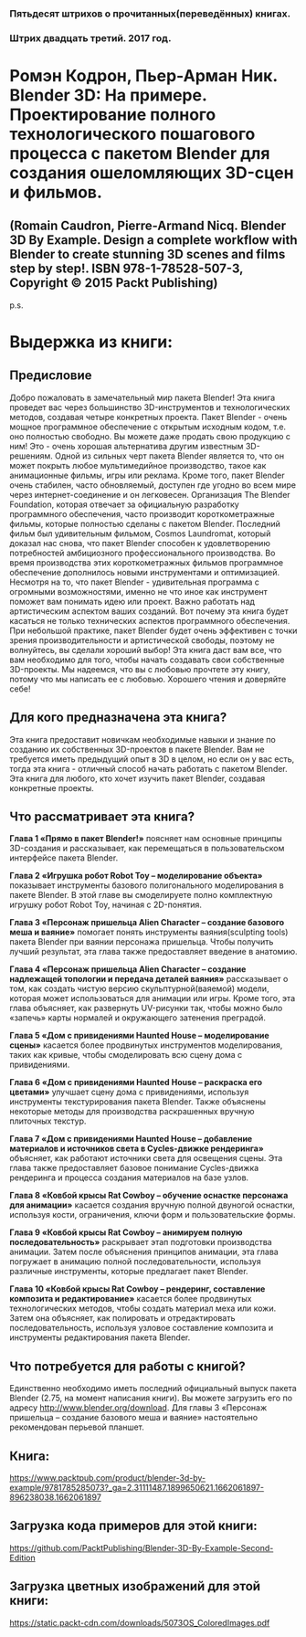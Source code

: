 ### Пятьдесят штрихов о прочитанных(переведённых) книгах. 
### Штрих двадцать третий. 2017 год.

# Ромэн Кодрон, Пьер-Арман Ник. Blender 3D: На примере. Проектирование полного технологического пошагового процесса с пакетом Blender для создания ошеломляющих 3D-сцен и фильмов.
## (Romain Caudron, Pierre-Armand Nicq. Blender 3D By Example. Design a complete workflow with Blender to create stunning 3D scenes and films step by step!. ISBN 978-1-78528-507-3, Copyright © 2015 Packt Publishing)

p.s.

# Выдержка из книги:


## Предисловие

Добро пожаловать в замечательный мир пакета Blender! Эта книга проведет вас через большинство 3D-инструментов и технологических методов, создавая четыре конкретных проекта. Пакет Blender - очень мощное программное обеспечение с открытым исходным кодом, т.е. оно полностью свободно. Вы можете даже продать свою продукцию с ним! Это - очень хорошая альтернатива другим известным 3D-решениям.
Одной из сильных черт пакета Blender является то, что он может покрыть любое мультимедийное производство, такое как анимационные фильмы, игры или реклама. Кроме того, пакет Blender очень стабилен, часто обновляемый, доступен где угодно во всем мире через интернет-соединение и он легковесен. Организация The Blender Foundation, которая отвечает за официальную разработку программного обеспечения, часто производит короткометражные фильмы, которые полностью сделаны с пакетом Blender. Последний фильм был удивительным фильмом, Cosmos Laundromat, который доказал нас снова, что пакет Blender способен к удовлетворению потребностей амбициозного профессионального производства. Во время производства этих короткометражных фильмов программное обеспечение дополнилось новыми инструментами и оптимизацией.
Несмотря на то, что пакет Blender - удивительная программа с огромными возможностями, именно не что иное как инструмент поможет вам понимать идею или проект. Важно работать над артистическим аспектом ваших созданий. Вот почему эта книга будет касаться не только технических аспектов программного обеспечения.
При небольшой практике, пакет Blender будет очень эффективен с точки зрения производительности и артистической свободы, поэтому не волнуйтесь, вы сделали хороший выбор! Эта книга даст вам все, что вам необходимо для того, чтобы начать создавать свои собственные 3D-проекты.
Мы надеемся, что вы с любовью прочтете эту книгу, потому что мы написать ее с любовью.
Хорошего чтения и доверяйте себе!

## Для кого предназначена эта книга?

Эта книга предоставит новичкам необходимые навыки и знание по созданию их собственных 3D-проектов в пакете Blender. Вам не требуется иметь предыдущий опыт в 3D в целом, но если он у вас есть, тогда эта книга - отличный способ начать работать с пакетом Blender. Эта книга для любого, кто хочет изучить пакет Blender, создавая конкретные проекты.

## Что рассматривает эта книга?

**Глава 1 «Прямо в пакет Blender!»** поясняет нам основные принципы 3D-создания и рассказывает, как перемещаться в пользовательском интерфейсе пакета Blender.
 
**Глава 2 «Игрушка робот Robot Toy – моделирование объекта»** показывает инструменты базового полигонального моделирования в пакете Blender. В этой главе вы смоделируете полно комплектную игрушку робот Robot Toy, начиная с 2D-понятия.

**Глава 3 «Персонаж пришельца Alien Character – создание базового меша и ваяние»** помогает понять инструменты ваяния(sculpting tools) пакета Blender при ваянии персонажа пришельца. Чтобы получить лучший результат, эта глава также предоставляет введение в анатомию.

**Глава 4 «Персонаж пришельца Alien Character – создание надлежащей топологии и передача деталей ваяния»** рассказывает о том, как создать чистую версию скульптурной(ваяемой) модели, которая может использоваться для анимации или игры. Кроме того, эта глава объясняет, как развернуть UV-рисунки так, чтобы можно было «запечь» карты нормалей и окружающего затенения преградой.

**Глава 5 «Дом с привидениями Haunted House – моделирование сцены»** касается более продвинутых инструментов моделирования, таких как кривые, чтобы смоделировать всю сцену дома с привидениями.

**Глава 6 «Дом с привидениями Haunted House – раскраска его цветами»** улучшает сцену дома с привидениями, используя инструменты текстурирования пакета Blender. Также объяснены некоторые методы для производства раскрашенных вручную плиточных текстур.

**Глава 7 «Дом с привидениями Haunted House – добавление материалов и источников света в Cycles-движке рендеринга»** объясняет, как работают источники света для освещения сцены. Эта глава также предоставляет базовое понимание Cycles-движка рендеринга и процесса создания материалов на базе узлов.

**Глава 8 «Ковбой крысы Rat Cowboy – обучение оснастке персонажа для анимации»** касается создания вручную полной двуногой оснастки, используя кости, ограничения, ключи форм и пользовательские формы.

**Глава 9 «Ковбой крысы Rat Cowboy – анимируем полную последовательность»** раскрывает этап подготовки производства анимации. Затем после объяснения принципов анимации, эта глава погружает в анимацию полной последовательности, используя различные инструменты, которые предлагает пакет Blender.

**Глава 10 «Ковбой крысы Rat Cowboy – рендеринг, составление композита и редактирование»** касается более продвинутых технологических методов, чтобы создать материал меха или кожи. Затем она объясняет, как полировать и отредактировать последовательность, используя узловое составление композита и инструменты редактирования пакета Blender.

## Что потребуется для работы с книгой?

Единственно необходимо иметь последний официальный выпуск пакета Blender (2.75, на момент написания книги). Вы можете загрузить его по адресу http://www.blender.org/download. Для главы 3 «Персонаж пришельца – создание базового меша и ваяние» настоятельно рекомендован перьевой планшет.
 
## Книга:
https://www.packtpub.com/product/blender-3d-by-example/9781785285073?_ga=2.31111487.1899650621.1662061897-896238038.1662061897

## Загрузка кода примеров для этой книги:
https://github.com/PacktPublishing/Blender-3D-By-Example-Second-Edition

## Загрузка цветных изображений для этой книги:
https://static.packt-cdn.com/downloads/5073OS_ColoredImages.pdf
